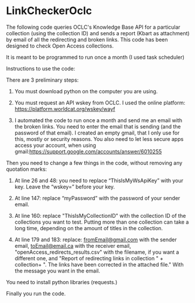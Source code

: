 # LinkCheckerOclc

The following code queries OCLC's Knowledge Base API for a particular collection (using the collection ID) and sends a report (Kbart as attachment) by email of all the redirecting and broken links.
This code has been designed to check Open Access collections.

It is meant to be programmed to run once a month (I used task scheduler)

Instructions to use the code:

There are 3 preliminary steps:
1.	You must download python on the computer you are using.

2.	You must request an API wskey from OCLC. I used the online platform: https://platform.worldcat.org/wskey/wayf 

3.	I automated the code to run once a month and send me an email with the broken links. You need to enter the email that is sending      (and the password of that email). I created an empty gmail, that I only use for this, mostly or security reasons. You also need to      let less secure apps access your account, when using gmail:https://support.google.com/accounts/answer/6010255 


Then you need to change a few things in the code, without removing any quotation marks:
1.	At line 26 and 48: you need to replace “ThisIsMyWsApiKey” with your key. Leave the “wskey=” before your key.

2.	At line 147: replace “myPassword” with the password of your sender email.

3.	At line 160: replace "ThisIsMyCollectionID" with the collection ID of the collections you want to test. Putting more than one collection can take a long time, depending on the amount of titles in the collection.

4.	At line 179 and 183: replace: fromEmail@gmail.com with the sender email, toEmail@email.ca with the receiver email, "openAccess_redirects_results.csv" with the filename, if you want a different one, and "Report of redirecting links in collection " + collection+ ". The links have been corrected in the attached file." With the message you want in the email.

You need to install python libraries (requests.)

Finally you run the code.
